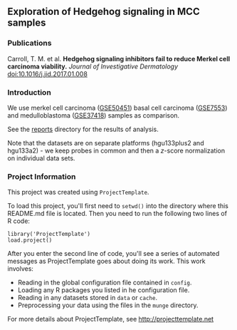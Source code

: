 ## Exploration of Hedgehog signaling in MCC samples

### Publications

Carroll, T. M. et al. **Hedgehog signaling inhibitors fail to reduce Merkel cell carcinoma viability.** *Journal of Investigative Dermatology* [doi:10.1016/j.jid.2017.01.008](http://dx.doi.org/10.1016/j.jid.2017.01.008)

### Introduction

We use merkel cell carcinoma ([GSE50451](http://www.ncbi.nlm.nih.gov/geo/query/acc.cgi?acc=GSE50451)) basal cell carcinoma ([GSE7553](http://www.ncbi.nlm.nih.gov/geo/query/acc.cgi?acc=GSE7553)) and medulloblastoma ([GSE37418](http://www.ncbi.nlm.nih.gov/geo/query/acc.cgi?acc=GSE37418)) samples as comparison.

See the [reports](reports) directory for the results of analysis.

Note that the datasets are on separate platforms (hgu133plus2 and hgu133a2) - we keep probes in common and then a $z$-score normalization on individual data sets.

### Project Information

This project was created using `ProjectTemplate`.

To load this project, you'll first need to `setwd()` into the directory
where this README.md file is located. Then you need to run the following two
lines of R code:

```
library('ProjectTemplate')
load.project()
```

After you enter the second line of code, you'll see a series of automated
messages as ProjectTemplate goes about doing its work. This work involves:

* Reading in the global configuration file contained in `config`.
* Loading any R packages you listed in he configuration file.
* Reading in any datasets stored in `data` or `cache`.
* Preprocessing your data using the files in the `munge` directory.

For more details about ProjectTemplate, see http://projecttemplate.net
